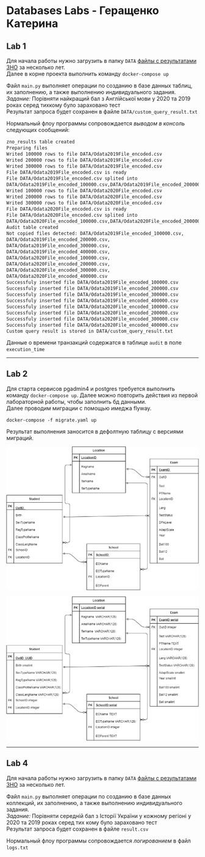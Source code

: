 # Databases Labs - Геращенко Катерина

## Lab 1

Для начала работы нужно загрузить в папку `DATA` [файлы с результатами ЗНО](https://zno.testportal.com.ua/opendata) за несколько лет.   
Далее в корне проекта выполнить команду `docker-compose up`  

Файл `main.py` выполняет операции по созданию в базе данных таблиц, их заполнению, а также выполнению индивидуального задания.  
*Задание:* Порівняти найкращий бал з Англійської мови у 2020 та 2019 роках серед тихкому було зараховано тест  
Результат запроса будет сохранен в файле `DATA/custom_query_result.txt`  

Нормальный флоу программы сопровождается *выводом в консоль* следующих сообщений:

```
zno_results table created
Preparing files
Writed 100000 rows to file DATA/Odata2019File_encoded.csv
Writed 200000 rows to file DATA/Odata2019File_encoded.csv
Writed 300000 rows to file DATA/Odata2019File_encoded.csv
File DATA/Odata2019File_encoded.csv is ready
File DATA/Odata2019File_encoded.csv splited into DATA/Odata2019File_encoded_100000.csv,DATA/Odata2019File_encoded_200000.csv,DATA/Odata2019File_encoded_300000.csv,DATA/Odata2019File_encoded_400000.csv
Writed 100000 rows to file DATA/Odata2020File_encoded.csv
Writed 200000 rows to file DATA/Odata2020File_encoded.csv
Writed 300000 rows to file DATA/Odata2020File_encoded.csv
File DATA/Odata2020File_encoded.csv is ready
File DATA/Odata2020File_encoded.csv splited into DATA/Odata2020File_encoded_100000.csv,DATA/Odata2020File_encoded_200000.csv,DATA/Odata2020File_encoded_300000.csv,DATA/Odata2020File_encoded_400000.csv
Audit table created
Not copied files detected: DATA/Odata2019File_encoded_100000.csv, DATA/Odata2019File_encoded_200000.csv, DATA/Odata2019File_encoded_300000.csv, DATA/Odata2019File_encoded_400000.csv, DATA/Odata2020File_encoded_100000.csv, DATA/Odata2020File_encoded_200000.csv, DATA/Odata2020File_encoded_300000.csv, DATA/Odata2020File_encoded_400000.csv
Successfuly inserted file DATA/Odata2019File_encoded_100000.csv
Successfuly inserted file DATA/Odata2019File_encoded_200000.csv
Successfuly inserted file DATA/Odata2019File_encoded_300000.csv
Successfuly inserted file DATA/Odata2019File_encoded_400000.csv
Successfuly inserted file DATA/Odata2020File_encoded_100000.csv
Successfuly inserted file DATA/Odata2020File_encoded_200000.csv
Successfuly inserted file DATA/Odata2020File_encoded_300000.csv
Successfuly inserted file DATA/Odata2020File_encoded_400000.csv
Custom query result is stored in DATA/custom_query_result.txt
```  

Данные о времени транзакций содержатся в таблице `audit` в поле `execution_time`

---
## Lab 2

Для старта сервисов pgadmin4 и postgres требуется выполнить команду `docker-compose up`. Далее можно повторить действия из первой лабораторной работы, чтобы заполнить бд данными.  
Далее проводим миграции с помощью имеджа flyway.
```
docker-compose -f migrate.yaml up
```

Результат выполнения заносится в дефолтную таблицу с версиями миграций.

![Logical model](https://github.com/KHerashchenko/Databases/blob/master/lab%202/logical.png)

![Physical model](https://github.com/KHerashchenko/Databases/blob/master/lab%202/physical.png)

---
## Lab 4

Для начала работы нужно загрузить в папку `DATA` [файлы с результатами ЗНО](https://zno.testportal.com.ua/opendata) за несколько лет.

Файл `main.py` выполняет операции по созданию в базе данных коллекций, их заполнению, а также выполнению индивидуального задания.  
*Задание:* Порівняти середній бал з Історії України у кожному регіоні у 2020 та 2019 роках серед тих кому було зараховано тест  
Результат запроса будет сохранен в файле `result.csv`  

Нормальный флоу программы сопровождается *логированием* в файл `logs.txt`
